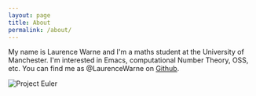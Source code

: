 ```yaml
---
layout: page
title: About
permalink: /about/
---
```


<p>
My name is Laurence Warne and I'm a maths student at the University of Manchester. I'm interested in Emacs, computational Number Theory, OSS, etc. You can find me as @LaurenceWarne on <a href="https://github.com/LaurenceWarne">Github</a>.
</p>

<img src="https://projecteuler.net/profile/__LW__.png" alt="Project Euler">


<!-- This is the base Jekyll theme. You can find out more info about customizing your Jekyll theme, as well as basic Jekyll usage documentation at [jekyllrb.com](https://jekyllrb.com/) -->

<!-- You can find the source code for Minima at GitHub: -->
<!-- [jekyll][jekyll-organization] / -->
<!-- [minima](https://github.com/jekyll/minima) -->

<!-- You can find the source code for Jekyll at GitHub: -->
<!-- [jekyll][jekyll-organization] / -->
<!-- [jekyll](https://github.com/jekyll/jekyll) -->


<!-- [jekyll-organization]: https://github.com/jekyll -->
